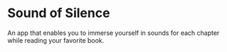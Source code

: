# Sound of Silence

An app that enables you to immerse yourself in sounds for each chapter while reading your favorite book.
